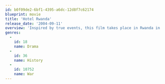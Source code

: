 ```yaml
---
id: b0f09de2-6bf1-4395-a6dc-12d8f7c62174
blueprint: movie
title: 'Hotel Rwanda'
release_date: '2004-09-11'
overview: 'Inspired by true events, this film takes place in Rwanda in the 1990s when more than a million Tutsis were killed in a genocide that went mostly unnoticed by the rest of the world. Hotel owner Paul Rusesabagina houses over a thousand refuges in his hotel in attempt to save their lives.'
genres:
  -
    id: 18
    name: Drama
  -
    id: 36
    name: History
  -
    id: 10752
    name: War
---
```

